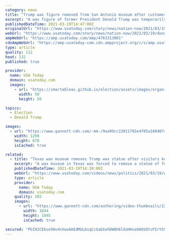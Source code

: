 ```yaml
---
category: news
title: "Trump wax figure removed from San Antonio museum after customers kept punching and scratching it"
excerpt: "A wax figure of former President Donald Trump was temporarily removed from Louis Tussaud's Waxworks in San Antonio, Texas, after sustaining damage from customers. The decision to put the figure in storage came after patrons at the wax museum kept punching ..."
publishedDateTime: 2021-03-19T14:47:00Z
originalUrl: "https://www.usatoday.com/story/news/nation-now/2021/03/19/donald-trump-wax-figure-removed-museum-after-customers-punched/4763313001/"
webUrl: "https://www.usatoday.com/story/news/nation-now/2021/03/19/donald-trump-wax-figure-removed-museum-after-customers-punched/4763313001/"
ampWebUrl: "https://amp.usatoday.com/amp/4763313001"
cdnAmpWebUrl: "https://amp-usatoday-com.cdn.ampproject.org/c/s/amp.usatoday.com/amp/4763313001"
type: article
quality: 112
heat: 132
published: true

provider:
  name: USA Today
  domain: usatoday.com
  images:
    - url: "https://smartableai.github.io/election/assets/images/organizations/usatoday.com-50x50.jpg"
      width: 50
      height: 50

topics:
  - Election
  - Donald Trump

images:
  - url: "https://www.gannett-cdn.com/-mm-/9aa99cc22011782e4f05a1684074bb2b09e2ef96/c=0-2241-3985-4492/local/-/media/2016/11/11/Brevard/Brevard/636144729050694649-Trumpwax14.jpg?auto=webp&format=pjpg&width=1200"
    width: 1200
    height: 678
    isCached: true

related:
  - title: "Texas wax museum removes Trump wax statue after visitors kept vandalizing it"
    excerpt: "A wax museum in Texas was forced to remove a statue of former President Donald Trump because too many visitors punched and scratched the figure."
    publishedDateTime: 2021-03-19T14:30:00Z
    webUrl: "https://www.usatoday.com/videos/news/politics/2021/03/19/wax-museum-removes-trump-wax-statue-after-visitors-kept-vandalizing/4763348001/"
    type: article
    provider:
      name: USA Today
      domain: usatoday.com
    quality: 102
    images:
      - url: "https://www.gannett-cdn.com/authoring/video-thumbnails/223eb124-913a-4e51-858f-22cce74f4edc_poster.jpg?quality=10"
        width: 1844
        height: 1045
        isCached: true

secured: "PGI92CEbse5HvXnVwoAHIdMULbsqCcGabIehDW8U6lXoHHva9AOSOtcPIrY55D5C6u4YNeuxaP1TJBled96JTJOPjIxc5JYVnv69etwG0vVML6OQhQev7LQkD0stkROlxkChYeVx2RiEiZa9e2myPaSbLok1wqz/z5KhEOh5TI05u7oG9fyeg92vlA193ksMu11Ufm7v3KrXf8rZTHFZn+41z7SdY51GLaOYAdKf7YKpNT2o6wJJTVhWQ5l8Nd4EU4BOhwo6TLVZgzJBDt0i1hsYV8W+no+/6z34MzXi0iXu4keDAFLBtXwEnSKSKTF8IEd2nKs9mRcKGQAs66AOUocLLEFgyyWWR1BQyrBoaKA=;qiwwe3GohMd7wafX8mt6DQ=="
---
```


